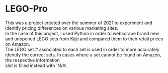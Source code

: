 # LEGO-Pro
This was a project created over the summer of 2021 to experiment and identify pricing differences on various marketing sites.  
In the case of this project, I used Python in order to webscrape brand new and unopened LEGO sets from Kijiji and compared them to their retail prices on Amazon.  
The LEGO set # associated to each set is used in order to more accurately identify the correct sets. In cases where a set cannot be found on Amazon, the respective information  
slot is filled instead with 'N/A'.  
